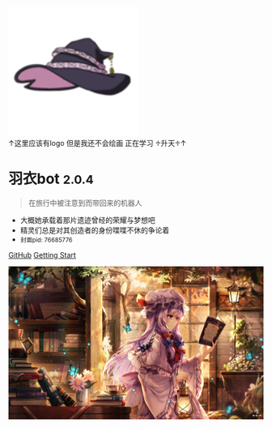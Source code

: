 <!-- _coverpage.md -->

![ ](_media/icon.svg)  
↑这里应该有logo 但是我还不会绘画 正在学习 ♱升天♱↑

# 羽衣bot <small>2.0.4</small>

> 在旅行中被注意到而带回来的机器人

- 大概她承载着那片遗迹曾经的荣耀与梦想吧
- 精灵们总是对其创造者的身份喋喋不休的争论着
- <small>封面pid: 76685776</small>

[GitHub](https://github.com/LYshiying/ui_bot)
[Getting Start](/zh-cn/intro/)

<!-- 背景图片 -->
![](_media/bg.png)